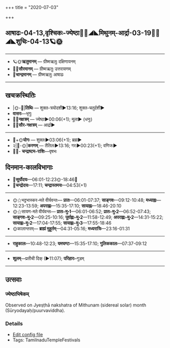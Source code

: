 +++
title = "2020-07-03"

+++
## आषाढः-04-13,वृश्चिकः-ज्येष्ठा🌛🌌◢◣मिथुनम्-आर्द्रा-03-19🌌🌞◢◣शुचिः-04-13🪐🌞
___________________
- 🪐🌞**ऋतुमानम्** — ग्रीष्मऋतुः दक्षिणायनम्
- 🌌🌞**सौरमानम्** — ग्रीष्मऋतुः उत्तरायणम्
- 🌛**चान्द्रमानम्** — ग्रीष्मऋतुः आषाढः
___________________


## खचक्रस्थितिः
- |🌞-🌛|**तिथिः** — शुक्ल-त्रयोदशी►13:16; शुक्ल-चतुर्दशी►  
- **वासरः**—भृगुः  
- 🌌🌛**नक्षत्रम्** — ज्येष्ठा►00:06(+1); मूला► (धनुः)  
- 🌌🌞**सौर-नक्षत्रम्** — आर्द्रा►  
___________________
- 🌛+🌞**योगः** — शुक्लः►03:06(+1); ब्रह्म►  
- २|🌛-🌞|**करणम्** — तैतिलः►13:16; गरः►00:23(+1); वणिजः►  
- 🌌🌛- **चन्द्राष्टम-राशिः**—वृषभः  


## दिनमान-कालविभागाः
- 🌅**सूर्योदयः**—06:01-12:23🌞️-18:46🌇  
- 🌛**चन्द्रोदयः**—17:11; **चन्द्रास्तमयः**—04:53(+1)  
___________________
- 🌞⚝भट्टभास्कर-मते वीर्यवन्तः— **प्रातः**—06:01-07:37; **साङ्गवः**—09:12-10:48; **मध्याह्नः**—12:23-13:59; **अपराह्णः**—15:35-17:10; **सायाह्नः**—18:46-20:10  
- 🌞⚝सायण-मते वीर्यवन्तः— **प्रातः-मु॰1**—06:01-06:52; **प्रातः-मु॰2**—06:52-07:43; **साङ्गवः-मु॰2**—09:25-10:16; **पूर्वाह्णः-मु॰2**—11:58-12:49; **अपराह्णः-मु॰2**—14:31-15:22; **सायाह्णः-मु॰2**—17:04-17:55; **सायाह्णः-मु॰3**—17:55-18:46  
- 🌞कालान्तरम्— **ब्राह्मं मुहूर्तम्**—04:31-05:16; **मध्यरात्रिः**—23:16-01:31  
___________________
- **राहुकालः**—10:48-12:23; **यमघण्टः**—15:35-17:10; **गुलिककालः**—07:37-09:12  
___________________
- **शूलम्**—प्रतीची दिक् (►11:07); **परिहारः**–गुडम्  
___________________

## उत्सवाः
### ज्येष्ठाभिषेकम्

Observed on Jyeṣṭhā nakshatra of Mithunam (sidereal solar) month (Sūryodayaḥ/puurvaviddha). 

### Details
- [Edit config file](https://github.com/sanskrit-coders/adyatithi/tree/master/temples/Tamil/sidereal_solar_month/nakshatra/03/18/jyESThAbhiSEkam.toml)
- Tags: TamilnaduTempleFestivals


